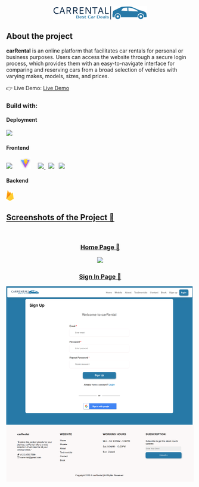 <div align='center'><img style="width:50%" src='./src/image/png/logo-no-background.png'/></div>

<h2>About the project</h2>
<b>carRental</b>
is an online platform that facilitates car rentals for personal or business purposes. Users can access the website through a secure login process, which provides them with an easy-to-navigate interface for comparing and reserving cars from a broad selection of vehicles with varying makes, models, sizes, and prices.</p>

👉 Live Demo: <a href='https://car-rental-self.vercel.app/'>Live Demo</a>

<h3>Build with:</h3>
  <h4>Deployment</h4>
  <p float="left">
  <a href="https://vercel.com/"><img src="https://static.wikia.nocookie.net/logopedia/images/a/a7/Vercel_favicon.svg/revision/latest/scale-to-width-down/250?cb=20221026155821" width="30" margin="20px" /></a>
  </p>

  <h4>Frontend</h4>
  <p float="left">
  <a href="https://react.dev/"><img src="https://upload.wikimedia.org/wikipedia/commons/thumb/a/a7/React-icon.svg/2300px-React-icon.svg.png" width="30" /></a>&nbsp;&nbsp;</a>&nbsp;&nbsp;
    <a href="https://vitejs.dev/"><img src="./src/image/icon/viteicon.png" width="30" /></a>&nbsp;&nbsp;</a>&nbsp;&nbsp;
  <a href="https://www.w3.org/Style/CSS/Overview.en.html"><img src="https://upload.wikimedia.org/wikipedia/commons/thumb/6/62/CSS3_logo.svg/800px-CSS3_logo.svg.png" width="30" />
  </a>&nbsp;&nbsp;<a href="https://fonts.google.com/"><img src="https://logos-world.net/wp-content/uploads/2021/03/Google-Fonts-Logo.png" width="50" /></a>&nbsp;&nbsp;
  <a href="https://fontawesome.com/"><img src="https://pbs.twimg.com/profile_images/1491038861224517637/s-H1KgWO_400x400.png" width="30" /></a>
  </p>
  
  <h4>Backend</h4>
    <p float="left">
  <a href="https://firebase.google.com/"><img src="./src/image/icon/firebaseicon.png" width="20"/>
  </p>

<h2>Screenshots of the Project 📸</h2>
<br>
<h3 align='center'>Home Page 🏡</h3>

<div align='center'>
<img src='./src/image/homePageScreenshot.png'/>

<h3 align='center'>Sign In Page 🚀</h3>

<div align='center'>
<img src='./src/image/signInPageScreenshot.png'/>

</div>
